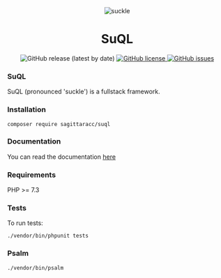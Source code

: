 <div align="center">
  <!--img src="https://i.postimg.cc/bvpF0Xhd/suql.png" alt="suql-sugar-sql" border="0"-->
  <img src="https://i.postimg.cc/xTyCDwTp/4082150-200.png" alt="suckle" border="0">
</div>
<h1 align="center">SuQL</h1>
<div align="center">
  <img src="https://img.shields.io/github/v/release/sagittaracc/suql" alt="GitHub release (latest by date)"/>
  <a href="https://github.com/sagittaracc/suql/blob/master/LICENSE">
    <img src="https://img.shields.io/github/license/sagittaracc/suql" alt="GitHub license"/>
  </a>
  <a href="https://github.com/sagittaracc/suql/issues">
    <img src="https://img.shields.io/github/issues/sagittaracc/suql" alt="GitHub issues"/>
  </a>
</div>

### SuQL
SuQL (pronounced 'suckle') is a fullstack framework.

### Installation
`composer require sagittaracc/suql`

### Documentation
You can read the documentation [here](https://github.com/sagittaracc/suql/blob/master/docs/index.md)

### Requirements
PHP >= 7.3

### Tests
To run tests:

`./vendor/bin/phpunit tests`

### Psalm
`./vendor/bin/psalm`
